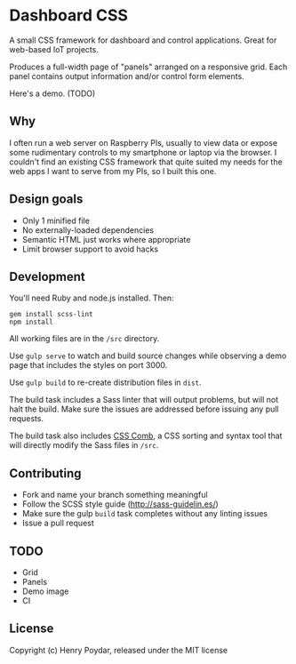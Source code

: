 # Dashboard CSS

A small CSS framework for dashboard and control applications. Great for web-based IoT projects.

Produces a full-width page of "panels" arranged on a responsive grid. Each panel contains output information and/or control form elements.

Here's a demo. (TODO)

## Why

I often run a web server on Raspberry PIs, usually to view data or expose some rudimentary controls to my smartphone or laptop via the browser. I couldn't find an existing CSS framework that quite suited my needs for the web apps I want to serve from my PIs, so I built this one.

## Design goals

- Only 1 minified file
- No externally-loaded dependencies
- Semantic HTML just works where appropriate
- Limit browser support to avoid hacks

## Development

You'll need Ruby and node.js installed. Then:

    gem install scss-lint
    npm install

All working files are in the `/src` directory.

Use `gulp serve` to watch and build source changes while observing a demo page that includes the styles on port 3000.

Use `gulp build` to re-create distribution files in `dist`.

The build task includes a Sass linter that will output problems, but will not halt the build. Make sure the issues are addressed before issuing any pull requests.

The build task also includes [CSS Comb](http://csscomb.com), a CSS sorting and syntax tool that will directly modify the Sass files in `/src`.

## Contributing

- Fork and name your branch something meaningful
- Follow the SCSS style guide (http://sass-guidelin.es/)
- Make sure the gulp `build` task completes without any linting issues
- Issue a pull request

## TODO

- Grid
- Panels
- Demo image
- CI

## License

Copyright (c) Henry Poydar, released under the MIT license